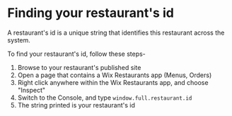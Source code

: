 # Finding your restaurant's id
A restaurant's id is a unique string that identifies this restaurant across the system.

To find your restaurant's id, follow these steps-

1. Browse to your restaurant's published site
2. Open a page that contains a Wix Restaurants app (Menus, Orders)
3. Right click anywhere within the Wix Restaurants app, and choose "Inspect"
4. Switch to the Console, and type ```window.full.restaurant.id```
5. The string printed is your restaurant's id
